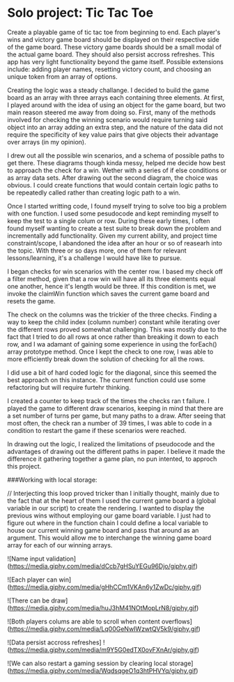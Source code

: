 # Solo project: Tic Tac Toe

Create a playable game of tic tac toe from beginning to end. Each player's wins and victory game board should be displayed on their respective side of the game board. These victory game boards should be a small modal of the actual game board. They should also persist accross refreshes. 
This app has very light functionality beyond the game itself. Possible extensions include: adding player names, resetting victory count, and choosing an unique token from an array of options.  


Creating the logic was a steady challange. I decided to build the game board as an array with three arrays each containing three elements. At first, I played around with the idea of using an object for the game board, but two main reason steered me away from doing so. First, many of the methods involved for checking the winning scenario would require turning said object into an array adding an extra step, and the nature of the data did not require the specificity of key value pairs that give objects their advantage over arrays (in my opinion).  

I drew out all the possible win scenarios, and a schema of possible paths to get there. These diagrams though kinda messy, helped me decide how best to approach the check for a win. Wether with a series of if else conditions or as array data sets. After drawing out the second diagram, the choice was obvious. I could create functions that would contain certain logic paths to be repeatedly called rather than creating logic path to a win.
  
Once I started writting code, I found myself trying to solve too big a problem with one function. I used some pesudocode and kept reminding myself to keep the test to a single colum or row. During these early times, I often found myself wanting to create a test suite to break down the problem and incrementally add functionality. Given my current ability, and project time constraint/scope, I abandoned the idea after an hour or so of reasearh into the topic. With three or so days more, one of them for relevant lessons/learning, it's a challenge I would have like to pursue. 

I began checks for win scenarios with the center row. I based my check off a filter method, given that a row win will have all its three elements equal one another, hence it's length would be three. If this condition is met, we invoke the claimWin function which saves the current game board and resets the game. 

The check on the columns was the trickier of the three checks. Finding a way to keep the child index (column number) constant while iterating over the different rows proved somewhat challenging. This was mostly due to the fact that I tried to do all rows at once rather than breaking it down to each row, and I wa adamant of gaining some experience in using the forEach() array prototype method. Once I kept the check to one row, I was able to more efficiently break down the solution of checking for all the rows. 

I did use a bit of hard coded logic for the diagonal, since this seemed the best approach on this instance. The current function could use some refactoring but will require furtehr thinking. 

I created a counter to keep track of the times the checks ran t failure. I played the game to different draw scenarios, keeping in mind that there are a set number of turns per game, but many paths to a draw. After seeing that most often, the check ran a number of 39 times, I was able to code in a condition to restart the game if these scenarios were reached. 

In drawing out the logic, I realized the limitations of pseudocode and the advantages of drawing out the different paths in paper. I believe it made the difference it gathering together a game plan, no pun intented, to approch this project. 

###Working with local storage:

// Interjecting this loop proved tricker than I initially thought, mainly due to the fact that at the heart of them I used the current game board a (global variable in our script) to create the rendering. I wanted to display the previous wins without employing our game board variable. I just had to figure out where in the function chain I could define a local variable to house our current winning game board and pass that around as an argument. This would allow me to interchange the winning game board array for each of our winning arrays.  

![Name input validation] (https://media.giphy.com/media/dCcb7gHSuYEGu96Djo/giphy.gif)

![Each player can win] (https://media.giphy.com/media/gHhCCm1VKAn6y1ZwDc/giphy.gif)

![There can be draw] (https://media.giphy.com/media/huJ3hM41NOtMopLrN8/giphy.gif)

![Both players colums are able to scroll when content overflows] (https://media.giphy.com/media/Lq00GeNwIWzwtQV5k9/giphy.gif)

![Data persist accross refreshes] !(https://media.giphy.com/media/m9Y5G0edTX0ovFXnAr/giphy.gif)

![We can also restart a gaming session by clearing local storage] (https://media.giphy.com/media/WqdsqgeO1q3htPHVYq/giphy.gif)

